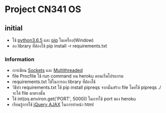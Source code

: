 # Project CN341 OS

## initial

- ใช้ [python3.6.5](https://www.python.org/ftp/python/3.6.5/python-3.6.5-amd64.exe) และ [pip](https://pip.pypa.io/en/stable/installing/#do-i-need-to-install-pip) ในเครื่อง(Window)
- ลง library ที่ต้องใช้ pip install -r requirements.txt

### Information

- การเขียน [Sockets](https://www.tutorialspoint.com/python3/python_networking.htm) และ [Multithreaded](https://www.tutorialspoint.com/python3/python_multithreading.htm)
- file Procfile ใช้ run command บน heroku ตอนเริ่มโปรแกรม
- requirements.txt ใช้ในการลง library ที่ต้องใช้
- วิธีทำ requirements.txt ใช้ pip install pipreqs จากนั้นสร้าง file โดยใช้ pipreqs ./ จะได้ file มาตรงนั้น
- ใช้ int(os.environ.get('PORT', 5000)) ในการใช้ port ของ heroku
- เรียนรู้การใช้ [jQuery AJAX](https://www.w3schools.com/jquery/jquery_ref_ajax.asp) ในการทำหน้า html
